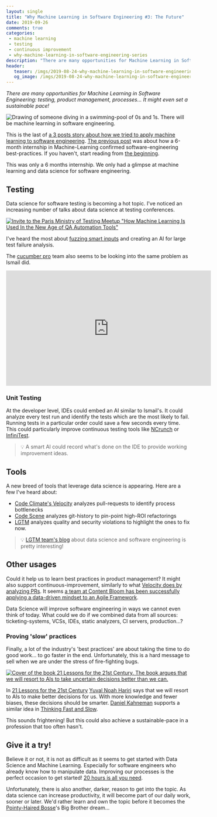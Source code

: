 ```yaml
---
layout: single
title: "Why Machine Learning in Software Engineering #3: The Future"
date: 2019-09-26
comments: true
categories:
 - machine learning
 - testing
 - continuous improvement
 - why-machine-learning-in-software-engineering-series
description: "There are many opportunities for Machine Learning in Software Engineering. Testers already use it to generate test data, analyze test results, identify the best tests... New tools use it to identify improvement points. Will we use it for product management and setting a sustainable pace one day?"
header:
   teaser: /imgs/2019-08-24-why-machine-learning-in-software-engineering-3-the-future/dive-in-the-future-teaser.jpg
   og_image: /imgs/2019-08-24-why-machine-learning-in-software-engineering-3-the-future/dive-in-the-future-og.jpg
---
```

_There are many opportunities for Machine Learning in Software Engineering: testing, product management, processes... It might even set a sustainable pace!_

![Drawing of someone diving in a swimming-pool of 0s and 1s. There will be machine learning in software engineering.]({{site.url}}/imgs/2019-08-24-why-machine-learning-in-software-engineering-3-the-future/dive-in-the-future.jpg)

This is the last of [a 3 posts story about how we tried to apply machine learning to software engineering]({{site.url}}/categories/#why-machine-learning-in-software-engineering-series). [The previous post]({{site.url}}/why-machine-learning-in-software-engineering-2-an-experiment/) was about how a 6-month internship in Machine-Learning confirmed software-engineering best-practices. If you haven't, start reading from [the beginning]({{site.url}}/why-machine-learning-in-software-engineering-1-a-world-of-experts/).

This was only a 6 months internship. We only had a glimpse at machine learning and data science for software engineering.

## Testing

Data science for software testing is becoming a hot topic. I've noticed an increasing number of talks about data science at testing conferences.

[![Invite to the Paris Ministry of Testing Meetup "How Machine Learning Is Used In the New Age of QA Automation Tools"]({{site.url}}/imgs/2019-08-24-why-machine-learning-in-software-engineering-3-the-future/meetup-ministry-of-testing-paris-AI.jpg)](https://www.meetup.com/fr-FR/Ministry-Of-Testing-Paris/events/260728954/)

I've heard the most about [fuzzing smart inputs](https://www.researchgate.net/publication/326874506_An_Automatic_Test_Data_Generation_Tool_using_Machine_Learning) and creating an AI for large test failure analysis.

The [cucumber pro](https://cucumber.io/) team also seems to be looking into the same problem as Ismail did.

<iframe width="560" height="315" src="https://www.youtube.com/embed/wNBadMEeoEY?start=2845" frameborder="0" allow="accelerometer; autoplay; encrypted-media; gyroscope; picture-in-picture" allowfullscreen></iframe>

### Unit Testing

At the developer level, IDEs could embed an AI similar to Ismail's. It could analyze every test run and identify the tests which are the most likely to fail. Running tests in a particular order could save a few seconds every time. This could particularly improve continuous testing tools like [NCrunch](https://www.ncrunch.net/) or [InfiniTest](https://infinitest.github.io/).

> 💡 A smart AI could record what's done on the IDE to provide working improvement ideas.

## Tools

A new breed of tools that leverage data science is appearing. Here are a few I've heard about:

*   [Code Climate's Velocity](https://codeclimate.com/) analyzes pull-requests to identify process bottlenecks
*   [Code Scene](https://codescene.io/) analyzes git-history to pin-point high-ROI refactorings
*   [LGTM](https://lgtm.com/) analyzes quality and security violations to highlight the ones to fix now. 

> 💡 [LGTM team's blog](https://lgtm.com/blog) about data science and software engineering is pretty interesting!

## Other usages

Could it help us to learn best practices in product management? It might also support continuous-improvement, similarly to what [Velocity does by analyzing PRs](https://codeclimate.com/velocity/act-optimize/). It seems [a team at Content Bloom has been successfully applying a data-driven mindset to an Agile Framework](https://www.contentbloom.com/blog/how-to-apply-a-data-driven-mindset-in-an-agile-framework/).

Data Science will improve software engineering in ways we cannot even think of today. What could we do if we combined data from all sources: ticketing-systems, VCSs, IDEs, static analyzers, CI servers, production...?

### Proving 'slow' practices

Finally, a lot of the industry's 'best practices' are about taking the time to do good work... to go faster in the end. Unfortunately, this is a hard message to sell when we are under the stress of fire-fighting bugs.

[![Cover of the book 21 Lessons for the 21st Century. The book argues that we will resort to AIs to take uncertain decisions better than we can.]({{site.url}}/imgs/2019-08-24-why-machine-learning-in-software-engineering-3-the-future/21-lessons-for-the-21st-century.jpg)](https://www.goodreads.com/book/show/38820046-21-lessons-for-the-21st-century)

In [21 Lessons for the 21st Century](https://www.goodreads.com/book/show/38820046-21-lessons-for-the-21st-century) [Yuval Noah Hariri](https://www.ynharari.com/fr/) says that we will resort to AIs to make better decisions for us. With more knowledge and fewer biases, these decisions should be smarter. [Daniel Kahneman](https://en.wikipedia.org/wiki/Daniel_Kahneman) supports a similar idea in [Thinking Fast and Slow](https://www.goodreads.com/book/show/11468377-thinking-fast-and-slow?from_search=true).

This sounds frightening! But this could also achieve a sustainable-pace in a profession that too often hasn't.

## Give it a try!

Believe it or not, it is not as difficult as it seems to get started with Data Science and Machine Learning. Especially for software engineers who already know how to manipulate data. Improving our processes is the perfect occasion to get started! [20 hours is all you need]({{site.url}}/how-i-got-my-feet-wet-with-machine-learning-with-the-first-20-hours/).

Unfortunately, there is also another, darker, reason to get into the topic. As data science can increase productivity, it will become part of our daily work, sooner or later. We'd rather learn and own the topic before it becomes the [Pointy-Haired Bosse](https://en.wikipedia.org/wiki/Pointy-haired_Boss)'s Big Brother dream...